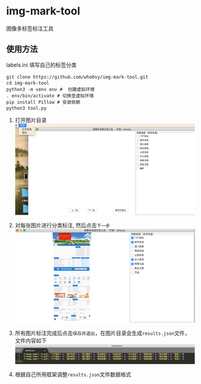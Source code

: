 # img-mark-tool

图像多标签标注工具

## 使用方法

labels.ini 填写自己的标签分类

```shell script
git clone https://github.com/who0sy/img-mark-tool.git
cd img-mark-tool
python3 -m venv env #  创建虚拟环境
. env/bin/activate # 切换至虚拟环境
pip install Pillow # 安装依赖
python3 tool.py
```

1. 打开图片目录
   ![](WechatIMG5.png)


2. 对每张图片进行分类标注, 然后点击`下一步`
   ![](example.jpg)


3. 所有图片标注完成后点击`保存并退出`，在图片目录会生成`results.json`文件，文件内容如下
   ![img.png](img.png)

4. 根据自己所用框架调整`results.json`文件数据格式
